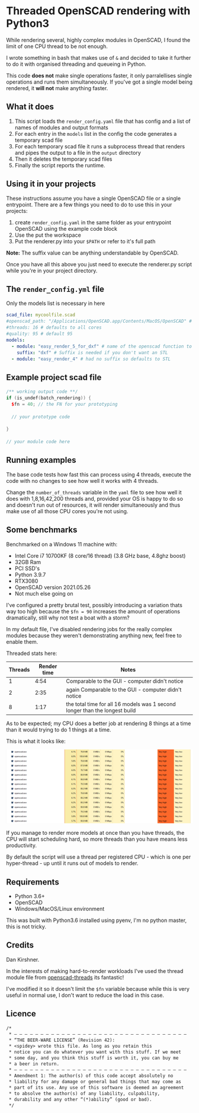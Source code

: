 # Threaded OpenSCAD rendering with Python3

While rendering several, highly complex modules in OpenSCAD, I found the limit of one CPU thread to be not enough.

I wrote something in bash that makes use of ```&``` and decided to take it further to do it with organised threading and queueing in Python.

This code __does not__ make single operations faster, it only parralellises single operations and runs them simultaneously. If you've got a single model being rendered, it __will not__ make anything faster.

## What it does

1. This script loads the `render_config.yaml` file that has config and a list of names of modules and output formats
2. For each entry in the `models` list in the config the code generates a temporary scad file
3. For each temporary scad file it runs a subprocess thread that renders and pipes the output to a file in the `output` directory
4. Then it deletes the temporary scad files
5. Finally the script reports the runtime.

## Using it in your projects

These instructions assume you have a single OpenSCAD file or a single entrypoint. There are a few things you need to do to use this in your projects:

1. create `render_config.yaml` in the same folder as your entrypoint OpenSCAD using the example code block
2. Use the put the workspace
3. Put the renderer.py into your `$PATH` or refer to it's full path

__Note:__ The suffix value can be anything understandable by OpenSCAD.

Once you have all this above you just need to execute the renderer.py script while you're in your project directory.

## The `render_config.yml` file

Only the models list is necessary in here

```YAML
scad_file: mycoolfile.scad
#openscad_path: "/Applications/OpenSCAD.app/Contents/MacOS/OpenSCAD" # optional on mac/windows
#threads: 16 # defaults to all cores
#quality: 95 # default 95
models:
  - module: "easy_render_5_for_dxf" # name of the openscad function to run
    suffix: "dxf" # Suffix is needed if you don't want an STL
  - module: "easy_render_4" # had no suffix so defaults to STL
```

## Example project scad file

```c++
/** working output code **/
if (is_undef(batch_rendering)) {
  $fn = 40; // the FN for your prototyping

  // your prototype code

}

// your module code here

```

## Running examples

The base code tests how fast this can process using 4 threads, execute the code with no changes to see how well it works with 4 threads.

Change the ```number_of_threads``` variable in the `yaml` file to see how well it does with 1,8,16,42,200 threads and, provided your OS is happy to do so and doesn't run out of resources, it will render simultaneously and thus make use of all those CPU cores you're not using.

## Some benchmarks

Benchmarked on a Windows 11 machine with:

* Intel Core i7 10700KF (8 core/16 thread) (3.8 GHz base, 4.8ghz boost)
* 32GB Ram
* PCI SSD's
* Python 3.9.7
* RTX3080
* OpenSCAD version 2021.05.26
* Not much else going on

I've configured a pretty brutal test, possibly introducing a variation thats way too high because the ```$fn = 90``` increases the amount of operations dramatically, still why not test a boat with a storm?

In my default file, I've disabled rendering jobs for the really complex modules because they weren't demonstrating anything new, feel free to enable them.

Threaded stats here:

| Threads | Render time | Notes |
| ------- | ----------- | ------ |
| 1 | 4:54 | Comparable to the GUI - computer didn't notice |
| 2 | 2:35 | again Comparable to the GUI - computer didn't notice |
| 8 | 1:17 | the total time for all 16 models was 1 second longer than the longest build  |

As to be expected; my CPU does a better job at rendering 8 things at a time than it would trying to do 1 things at a time. 

This is what it looks like:

![16-threads.png](16-threads.png)

If you manage to render more models at once than you have threads, the CPU will start scheduling hard, so more threads than you have means less productivity.

By default the script will use a thread per registered CPU - which is one per hyper-thread - up until it runs out of models to render. 

## Requirements

* Python 3.6+
* OpenSCAD
* Windows/MacOS/Linux environment

This was built with Python3.6 installed using pyenv, I'm no python master, this is not tricky.

## Credits

Dan Kirshner.

In the interests of making hard-to-render workloads I've used the thread module file from [openscad-threads](http://dkprojects.net/openscad-threads/) its fantastic!

I've modified it so it doesn't limit the ```$fn``` variable because while this is very useful in normal use, I don't want to reduce the load in this case.

## Licence

```text
/* 
 * — — — — — — — — — — — — — — — — — — — — — — — — — — — — — — — — — 
 * “THE BEER-WARE LICENSE” (Revision 42):
 * <spidey> wrote this file. As long as you retain this  
 * notice you can do whatever you want with this stuff. If we meet
 * some day, and you think this stuff is worth it, you can buy me
 * a beer in return.
 * — — — — — — — — — — — — — — — — — — — — — — — — — — — — — — — — — 
 * Amendment 1: The author(s) of this code accept absolutely no 
 * liability for any damage or general bad things that may come as 
 * part of its use. Any use of this software is deemed an agreement 
 * to absolve the author(s) of any liability, culpability, 
 * durability and any other “(*)ability” (good or bad).
 */
 ```